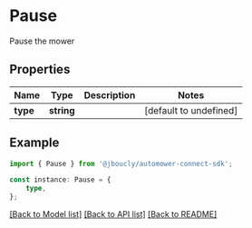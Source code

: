 # Pause

Pause the mower

## Properties

Name | Type | Description | Notes
------------ | ------------- | ------------- | -------------
**type** | **string** |  | [default to undefined]

## Example

```typescript
import { Pause } from '@jboucly/automower-connect-sdk';

const instance: Pause = {
    type,
};
```

[[Back to Model list]](../README.md#documentation-for-models) [[Back to API list]](../README.md#documentation-for-api-endpoints) [[Back to README]](../README.md)
